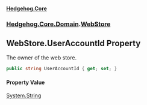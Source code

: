 #### [Hedgehog.Core](index.md 'index')
### [Hedgehog.Core.Domain](Hedgehog_Core_Domain.md 'Hedgehog.Core.Domain').[WebStore](Hedgehog_Core_Domain_WebStore.md 'Hedgehog.Core.Domain.WebStore')
## WebStore.UserAccountId Property
The owner of the web store.  
```csharp
public string UserAccountId { get; set; }
```
#### Property Value
[System.String](https://docs.microsoft.com/en-us/dotnet/api/System.String 'System.String')
